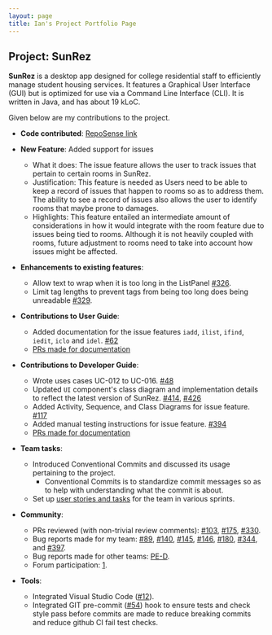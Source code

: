 ```yaml
---
layout: page
title: Ian's Project Portfolio Page
---
```


## Project: SunRez

**SunRez** is a desktop app designed for college residential staff to efficiently manage student housing services. It features a Graphical User Interface (GUI) but is optimized for use via a Command Line Interface (CLI). It is written in Java, and has about 19 kLoC.

Given below are my contributions to the project.

* **Code contributed**: [RepoSense link](https://nus-cs2103-ay2021s2.github.io/tp-dashboard/?search=&sort=groupTitle&sortWithin=title&timeframe=commit&mergegroup=&groupSelect=groupByRepos&breakdown=true&checkedFileTypes=docs~functional-code~test-code~other&since=&tabOpen=true&tabType=authorship&tabAuthor=stein414&tabRepo=AY2021S2-CS2103-T14-1%2Ftp%5Bmaster%5D&authorshipIsMergeGroup=false&authorshipFileTypes=docs~functional-code~test-code~other&authorshipIsBinaryFileTypeChecked=false)

* **New Feature**: Added support for issues
  * What it does: The issue feature allows the user to track issues that pertain to certain rooms in SunRez.
  * Justification: This feature is needed as Users need to be able to keep a record of issues that happen to rooms so as to address them. The ability to see a record of issues also allows the user to identify rooms that maybe prone to damages.
  * Highlights: This feature entailed an intermediate amount of considerations in how it would integrate with the room feature due to issues being tied to rooms. Although it is not heavily coupled with rooms, future adjustment to rooms need to take into account how issues might be affected.

* **Enhancements to existing features**:
  * Allow text to wrap when it is too long in the ListPanel [#326](https://github.com/AY2021S2-CS2103-T14-1/tp/pull/326).
  * Limit tag lengths to prevent tags from being too long does being unreadable [#329](https://github.com/AY2021S2-CS2103-T14-1/tp/pull/329).

* **Contributions to User Guide**:
  * Added documentation for the issue features `iadd`, `ilist`, `ifind`, `iedit`, `iclo` and `idel`. [#62](https://github.com/AY2021S2-CS2103-T14-1/tp/pull/62)
  * [PRs made for documentation](https://github.com/AY2021S2-CS2103-T14-1/tp/pulls?q=is%3Apr+author%3Astein414+doc)

* **Contributions to Developer Guide**:
  * Wrote uses cases UC-012 to UC-016. [#48](https://github.com/AY2021S2-CS2103-T14-1/tp/pull/48)
  * Updated `UI` component's class diagram and implementation details to reflect the latest version of SunRez. [#414](https://github.com/AY2021S2-CS2103-T14-1/tp/pull/414), [#426](https://github.com/AY2021S2-CS2103-T14-1/tp/pull/426)
  * Added Activity, Sequence, and Class Diagrams for issue feature. [#117](https://github.com/AY2021S2-CS2103-T14-1/tp/pull/117)
  * Added manual testing instructions for issue feature. [#394](https://github.com/AY2021S2-CS2103-T14-1/tp/pull/394)
  * [PRs made for documentation](https://github.com/AY2021S2-CS2103-T14-1/tp/pulls?q=is%3Apr+author%3Astein414+doc)

* **Team tasks**:
  * Introduced Conventional Commits and discussed its usage pertaining to the project.
    * Conventional Commits is to standardize commit messages so as to help with understanding what the commit is about.
  * Set up [user stories and tasks](https://github.com/AY2021S2-CS2103-T14-1/tp/issues?q=is%3Aissue+author%3Astein414+as+a+) for the team in various sprints.

* **Community**:
  * PRs reviewed (with non-trivial review comments): [#103](https://github.com/AY2021S2-CS2103-T14-1/tp/pull/103), [#175](https://github.com/AY2021S2-CS2103-T14-1/tp/pull/175), [#330](https://github.com/AY2021S2-CS2103-T14-1/tp/pull/330).
  * Bug reports made for my team: [#89](https://github.com/AY2021S2-CS2103-T14-1/tp/issues/89), [#140](https://github.com/AY2021S2-CS2103-T14-1/tp/issues/140), [#145](https://github.com/AY2021S2-CS2103-T14-1/tp/issues/145), [#146](https://github.com/AY2021S2-CS2103-T14-1/tp/issues/146), [#180](https://github.com/AY2021S2-CS2103-T14-1/tp/issues/180), [#344](https://github.com/AY2021S2-CS2103-T14-1/tp/issues/344), and [#397](https://github.com/AY2021S2-CS2103-T14-1/tp/issues/397).
  * Bug reports made for other teams: [PE-D](https://github.com/stein414/ped/issues).
  * Forum participation: [1](https://github.com/nus-cs2103-AY2021S2/forum/issues/41).

* **Tools**:
  * Integrated Visual Studio Code ([\#12](https://github.com/AY2021S2-CS2103-T14-1/tp/pull/12)).
  * Integrated GIT pre-commit ([\#54](https://github.com/AY2021S2-CS2103-T14-1/tp/pull/54)) hook to ensure tests and check style pass before commits are made to reduce breaking commits  and reduce github CI fail test checks.
